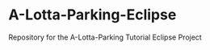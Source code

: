 A-Lotta-Parking-Eclipse
=======================

Repository for the A-Lotta-Parking Tutorial Eclipse Project
